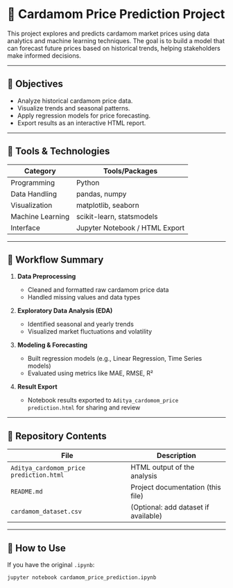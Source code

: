# 🌿 Cardamom Price Prediction Project

This project explores and predicts cardamom market prices using data analytics and machine learning techniques. The goal is to build a model that can forecast future prices based on historical trends, helping stakeholders make informed decisions.

---

## 📌 Objectives

- Analyze historical cardamom price data.
- Visualize trends and seasonal patterns.
- Apply regression models for price forecasting.
- Export results as an interactive HTML report.

---

## 🧰 Tools & Technologies

| Category       | Tools/Packages                  |
|----------------|---------------------------------|
| Programming    | Python                          |
| Data Handling  | pandas, numpy                   |
| Visualization  | matplotlib, seaborn             |
| Machine Learning | scikit-learn, statsmodels     |
| Interface      | Jupyter Notebook / HTML Export  |

---

## 🧪 Workflow Summary

1. **Data Preprocessing**  
   - Cleaned and formatted raw cardamom price data
   - Handled missing values and data types

2. **Exploratory Data Analysis (EDA)**  
   - Identified seasonal and yearly trends
   - Visualized market fluctuations and volatility

3. **Modeling & Forecasting**  
   - Built regression models (e.g., Linear Regression, Time Series models)
   - Evaluated using metrics like MAE, RMSE, R²

4. **Result Export**  
   - Notebook results exported to `Aditya_cardomom_price prediction.html` for sharing and review

---

## 📁 Repository Contents

| File | Description |
|------|-------------|
| `Aditya_cardomom_price prediction.html` | HTML output of the analysis |
| `README.md` | Project documentation (this file) |
| `cardamom_dataset.csv` | (Optional: add dataset if available) |

---

## 🚀 How to Use

If you have the original `.ipynb`:
```bash
jupyter notebook cardamom_price_prediction.ipynb
